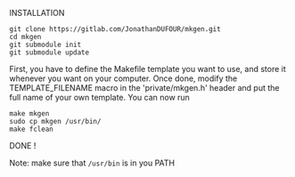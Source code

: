 INSTALLATION

```
git clone https://gitlab.com/JonathanDUFOUR/mkgen.git
cd mkgen
git submodule init
git submodule update
```

First, you have to define the Makefile template you want to use, and store it whenever you want on your computer.
Once done, modify the TEMPLATE_FILENAME macro in the 'private/mkgen.h' header and put the full name of your own template.
You can now run
```
make mkgen
sudo cp mkgen /usr/bin/
make fclean
```

DONE !

Note: make sure that `/usr/bin` is in you PATH

